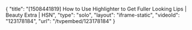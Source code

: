 {
    "title": "[1508441819] How to Use Highlighter to Get Fuller Looking Lips | Beauty Extra | HSN",
    "type": "solo",
    "layout": "iframe-static",
    "videoId": "123178184",
    "url": "\/tvpembed\/123178184"
}